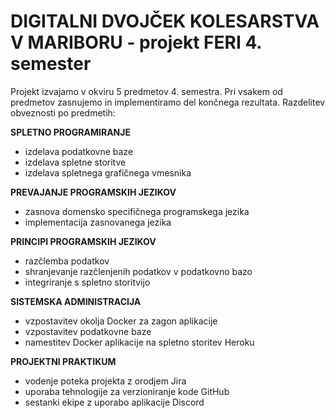# DIGITALNI DVOJČEK KOLESARSTVA V MARIBORU - projekt FERI 4. semester

<p>
Projekt izvajamo v okviru 5 predmetov 4. semestra. Pri vsakem od predmetov zasnujemo in implementiramo del končnega rezultata.
Razdelitev obveznosti po predmetih:

**SPLETNO PROGRAMIRANJE**
- izdelava podatkovne baze
- izdelava spletne storitve
- izdelava spletnega grafičnega vmesnika

**PREVAJANJE PROGRAMSKIH JEZIKOV**
- zasnova domensko specifičnega programskega jezika
- implementacija zasnovanega jezika

**PRINCIPI PROGRAMSKIH JEZIKOV**
- razčlemba podatkov
- shranjevanje razčlenjenih podatkov v podatkovno bazo
- integriranje s spletno storitvijo

**SISTEMSKA ADMINISTRACIJA**
- vzpostavitev okolja Docker za zagon aplikacije
- vzpostavitev podatkovne baze
- namestitev Docker aplikacije na spletno storitev Heroku

**PROJEKTNI PRAKTIKUM**
- vodenje poteka projekta z orodjem Jira
- uporaba tehnologije za verzioniranje kode GitHub
- sestanki ekipe z uporabo aplikacije Discord
</p>